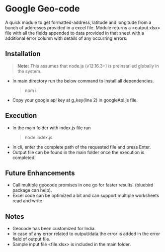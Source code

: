 # Google Geo-code
A quick module to get formatted-address, latitude and longitude from a bunch of addresses provided in a excel file.
Module returns a <output.xlsx> file with all the fields appended to data provided in that sheet with a additional error column with details of any occurring errors.

## Installation
> **Note:** This assumes that node.js (v12.16.3+) is preinstalled globally in the system.
- In main directory run the below command to install all dependencies.
	> npm i
- Copy your google api key at g_key(line 2) in googleApi.js file.

## Execution
- In the main folder with index.js file run
	> node index.js
- In cli, enter the complete path of the requested file and press Enter.
- Output file can be found in the main folder once the execution is completed.

## Future Enhancements
- Call multiple geocode promises in one go for faster results. (bluebird package can help).
- Excel code can be optimized a bit and can support multiple worksheets read and write.

## Notes
- Geocode has been customized for India.
- In case of any error related to output/data the error is added in the error field of output file.
- Sample input file <file.xlsx> is included in the main folder.